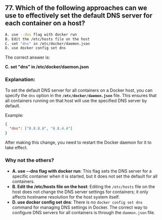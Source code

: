 ## 77. Which of the following approaches can we use to effectively set the default DNS server for each container on a host?
```sh
A. use --dns flag with docker run
B. Edit the /etc/hosts file on the host
C. set "dns" in /etc/docker/daemon.json
D. use docker config set dns
```

The correct answer is:  

**C. set "dns" in /etc/docker/daemon.json**  

### Explanation:  
To set the default DNS server for all containers on a Docker host, you can specify the `dns` option in the **`/etc/docker/daemon.json`** file. This ensures that all containers running on that host will use the specified DNS server by default.

Example:
```json
{
  "dns": ["8.8.8.8", "8.8.4.4"]
}
```
After making this change, you need to restart the Docker daemon for it to take effect.

### Why not the others?  
- **A. use --dns flag with docker run**: This flag sets the DNS server for a specific container when it is started, but it does not set the default for all containers.  
- **B. Edit the /etc/hosts file on the host**: Editing the `/etc/hosts` file on the host does not change the DNS server settings for containers; it only affects hostname resolution for the host system itself.  
- **D. use docker config set dns**: There is no `docker config set dns` command for managing DNS settings in Docker. The correct way to configure DNS servers for all containers is through the `daemon.json` file.
